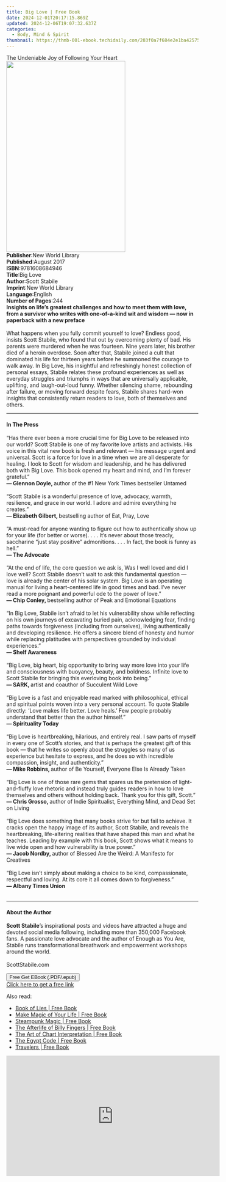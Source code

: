 ```yaml
---
title: Big Love | Free Book
date: 2024-12-01T20:17:15.869Z
updated: 2024-12-06T19:07:32.637Z
categories:
  - Body, Mind & Spirit
thumbnail: https://thmb-001-ebook.techidaily.com/203f0a7f684e2e1ba42575fba35b043c0ddfce900bbafa9469df9b586d4d04a4.jpg
---
```

<main id="book-container">
  <div class="flex flex-col">
    <div class="book-brief flex-1 py-6 px-4 sm:p-6 md:py-10 md:px-8">
      <!-- brief-->
      <div class="book-brief-main">
        The Undeniable Joy of Following Your Heart
      </div>
    </div>
    <div
      class="book-meta-info flex-1 grid gap-4 col-start-1 col-end-3 row-start-1 sm:mb-6 sm:grid-cols-4 lg:gap-6 lg:col-start-2 lg:row-end-6 lg:row-span-6 lg:mb-0"
    >
      <div
        class="book-meta-info-left place-content-center mt-4 p-4 text-sm leading-6 col-start-2 col-span-2 dark:text-slate-400"
      >
        <img
          class="w-full h-500 object-cover rounded-lg sm:h-255 sm:col-span-2 lg:col-span-full"
          src="https://img-001-ebook.techidaily.com/38d1e0e780de6e9482c731961496f65365c85dda2dc30afe9acf059f7304aaa0.jpg"
          alt=""
          width="312"
          height="500"
        />
      </div>
      <div
        class="book-meta-info-right mt-2 col-start-1 row-start-2 col-span-3 self-center"
      >
        <!-- meta data  -->
        <div class="flex flex-col px-4 md:px-8">
          <div class="flex-1">
            <strong>Publisher</strong>:<span class="px-2"
              >New World Library</span
            >
          </div>
          <div class="flex-1">
            <strong>Published</strong>:<span class="px-2">August 2017</span>
          </div>
          <div class="flex-1">
            <strong>ISBN</strong>:<span class="px-2">9781608684946</span>
          </div>
          <div class="flex-1">
            <strong>Title</strong>:<span class="px-2">Big Love</span>
          </div>
          <div class="flex-1">
            <strong>Author</strong>:<span class="px-2">Scott Stabile</span>
          </div>
          <div class="flex-1">
            <strong>Imprint</strong>:<span class="px-2">New World Library</span>
          </div>
          <div class="flex-1">
            <strong>Language</strong>:<span class="px-2">English</span>
          </div>
          <div class="flex-1">
            <strong>Number of Pages</strong>:<span class="px-2">244</span>
          </div>
        </div>
      </div>
    </div>
    <div class="book-description flex-1 py-6 px-4 sm:p-6 md:py-10 md:px-8">
      <div class="book-description-main">
        <div accordion-content="" id="description">
          <strong
            >Insights on life’s greatest challenges and how to meet them with
            love, from a survivor who writes with one-of-a-kind wit and wisdom —
            now in paperback with a new preface<br /></strong
          ><br />
          What happens when you fully commit yourself to love? Endless good,
          insists Scott Stabile, who found that out by overcoming plenty of bad.
          His parents were murdered when he was fourteen. Nine years later, his
          brother died of a heroin overdose. Soon after that, Stabile joined a
          cult that dominated his life for thirteen years before he summoned the
          courage to walk away. In Big Love, his insightful and refreshingly
          honest collection of personal essays, Stabile relates these profound
          experiences as well as everyday struggles and triumphs in ways that
          are universally applicable, uplifting, and laugh-out-loud funny.
          Whether silencing shame, rebounding after failure, or moving forward
          despite fears, Stabile shares hard-won insights that consistently
          return readers to love, both of themselves and others.<br />
        </div>
      </div>
    </div>
    <div class="book-excerpts flex-1 py-6 px-4 sm:p-6 md:py-10 md:px-8">
      <!-- excerpts-->
      <div class="book-excerpts-main">
        <hr />
        <h4 class="placeholder placeholder-heading">
          <span>In The Press</span>
        </h4>
        <p>
          “Has there ever been a more crucial time for Big Love to be released
          into our world? Scott Stabile is one of my favorite love artists and
          activists. His voice in this vital new book is fresh and relevant —
          his message urgent and universal. Scott is a force for love in a time
          when we are all desperate for healing. I look to Scott for wisdom and
          leadership, and he has delivered both with Big Love. This book opened
          my heart and mind, and I’m forever grateful.”<br />
          <strong>— Glennon Doyle, </strong>author of the #1 New York Times
          bestseller Untamed<br />
          <br />
          “Scott Stabile is a wonderful presence of love, advocacy, warmth,
          resilience, and grace in our world. I adore and admire everything he
          creates.”<br />
          <strong>— Elizabeth Gilbert, </strong>bestselling author of Eat, Pray,
          Love<br />
          <br />
          “A must-read for anyone wanting to figure out how to authentically
          show up for your life (for better or worse). . . . It’s never about
          those treacly, saccharine “just stay positive” admonitions. . . . In
          fact, the book is funny as hell.”<br />
          <strong>—</strong><strong> The Advocate</strong><br />
          <br />
          “At the end of life, the core question we ask is, Was I well loved and
          did I love well? Scott Stabile doesn’t wait to ask this fundamental
          question — love is already the center of his solar system. Big Love is
          an operating manual for living a heart-centered life in good times and
          bad. I’ve never read a more poignant and powerful ode to the power of
          love.”<br />
          <strong>— Chip Conley, </strong>bestselling author of Peak and
          Emotional Equations<br />
          <br />
          “In Big Love, Stabile isn’t afraid to let his vulnerability show while
          reflecting on his own journeys of excavating buried pain,
          acknowledging fear, finding paths towards forgiveness (including from
          ourselves), living authentically and developing resilience. He offers
          a sincere blend of honesty and humor while replacing platitudes with
          perspectives grounded by individual experiences.”<br />
          <strong>— Shelf Awareness</strong><br />
          <br />
          “Big Love, big heart, big opportunity to bring way more love into your
          life and consciousness with buoyancy, beauty, and boldness. Infinite
          love to Scott Stabile for bringing this everloving book into
          being.”<br />
          <strong>— SARK, </strong>artist and coauthor of Succulent Wild Love<br />
          <br />
          “Big Love is a fast and enjoyable read marked with philosophical,
          ethical and spiritual points woven into a very personal account. To
          quote Stabile directly: ‘Love makes life better. Love heals.’ Few
          people probably understand that better&nbsp;than the author
          himself.”<br />
          <strong>— Spirituality Today</strong><br />
          <br />
          “Big Love is heartbreaking, hilarious, and entirely real. I saw parts
          of myself in every one of Scott’s stories, and that is perhaps the
          greatest gift of this book — that he writes so openly about the
          struggles so many of us experience but hesitate to express, and he
          does so with incredible compassion, insight, and authenticity.”<br />
          <strong>— Mike Robbins, </strong>author of Be Yourself, Everyone Else
          Is Already Taken<br />
          <br />
          “Big Love is one of those rare gems that spares us the pretension of
          light-and-fluffy love rhetoric and instead truly guides readers in how
          to love themselves and others without holding back. Thank you for this
          gift, Scott.”<br />
          <strong>— Chris Grosso, </strong>author of Indie Spiritualist,
          Everything Mind, and Dead Set on Living<br />
          <br />
          “Big Love does something that many books strive for but fail to
          achieve. It cracks open the happy image of its author, Scott Stabile,
          and reveals the heartbreaking, life-altering realities that have
          shaped this man and what he teaches. Leading by example with this
          book, Scott shows what it means to live wide open and how
          vulnerability is true power.”<br />
          <strong>— Jacob Nordby, </strong>author of Blessed Are the Weird: A
          Manifesto for Creatives<br />
          <br />
          “Big Love isn’t simply about making a choice to be kind,
          compassionate, respectful and loving. At its core it all comes down to
          forgiveness.”<br />
          <strong>— Albany Times Union</strong><br />
          <br />
        </p>
      </div>
    </div>
    <div class="book-about-author flex-1 py-6 px-4 sm:p-6 md:py-10 md:px-8">
      <!-- about author-->
      <div class="book-main-author-main">
        <hr />
        <h4 class="placeholder placeholder-heading">
          <span>About the Author</span>
        </h4>
        <p>
          <strong>Scott Stabile</strong>’s inspirational posts and videos have
          attracted a huge and devoted social media following, including more
          than 350,000 Facebook fans. A passionate love advocate and the author
          of Enough as You Are, Stabile runs transformational breathwork and
          empowerment workshops around the world. <br />
          <br />
          ScottStabile.com<br />
        </p>
      </div>
    </div>
    <div class="book-free-get flex-1 py-6 px-4 sm:p-6 md:py-10 md:px-8">
      <button
        id="btn-free-get"
        class="bg-blue-500 hover:bg-blue-700 text-white font-bold py-2 px-4 rounded"
      >
        Free Get EBook (.PDF/.epub)
      </button>
      <div id="countdown-display" class="px-2 text-lg mt-2"></div>
      <a
        id="free-link"
        class="hidden bg-blue-500 hover:bg-blue-700 text-white font-bold py-2 px-4 rounded"
        href="https://www.ebooks.com/en-us/book/95828505/big-love/scott-stabile/"
        target="_blank"
        >Click here to get a free link</a
      >
    </div>
    <script>
      let countdownTime = 0;
      let countdownInterval = null;
      document
        .getElementById('btn-free-get')
        .addEventListener('click', startCountdown);
      function startCountdown() {
        countdownTime = new Date().getTime() + 60000 * 3;
        countdownInterval = setInterval(updateCountdown, 1000);
        document.getElementById('btn-free-get').disabled = true;
        document
          .getElementById('btn-free-get')
          .classList.add('bg-gray-500', 'cursor-not-allowed');
      }
      function updateCountdown() {
        let currentTime = new Date().getTime();
        let timeLeft = countdownTime - currentTime;
        let secondsLeft = Math.floor(timeLeft / 1000);
        document.getElementById('countdown-display').innerHTML =
          `Remaining time: ${secondsLeft} seconds.`;
        if (secondsLeft <= 0) {
          clearInterval(countdownInterval);
          document.getElementById('btn-free-get').classList.add('hidden');
          document.getElementById('free-link').classList.remove('hidden');
          document.getElementById('countdown-display').innerHTML = '';
        }
      }
    </script>
  </div>
</main>

<ins class="adsbygoogle"
      style="display:block"
      data-ad-client="ca-pub-7571918770474297"
      data-ad-slot="8358498916"
      data-ad-format="auto"
      data-full-width-responsive="true"></ins>
    

<span class="atpl-alsoreadstyle">Also read:</span>
<div><ul>
<li><a href="https://novels-ebooks.techidaily.com/1124139-9781934708347-book-of-lies/"><u>Book of Lies | Free Book</u></a></li>
<li><a href="https://novels-ebooks.techidaily.com/1124123-9781609258351-make-magic-of-your-life/"><u>Make Magic of Your Life | Free Book</u></a></li>
<li><a href="https://novels-ebooks.techidaily.com/1124125-9781609258405-steampunk-magic/"><u>Steampunk Magic | Free Book</u></a></li>
<li><a href="https://novels-ebooks.techidaily.com/1124126-9781612833064-the-afterlife-of-billy-fingers/"><u>The Afterlife of Billy Fingers | Free Book</u></a></li>
<li><a href="https://novels-ebooks.techidaily.com/1124165-9780892545933-the-art-of-chart-interpretation/"><u>The Art of Chart Interpretation | Free Book</u></a></li>
<li><a href="https://novels-ebooks.techidaily.com/1124143-9781934708217-the-egypt-code/"><u>The Egypt Code | Free Book</u></a></li>
<li><a href="https://novels-ebooks.techidaily.com/1124130-9781618520296-travelers/"><u>Travelers | Free Book</u></a></li>
</ul></div>

<!-- affiliate ads begin -->
<iframe width="560" height="315" src="https://www.youtube.com/embed/JAkb8Bv3AU4?si=2rHwnZYTzTLieKgY" title="YouTube video player" frameborder="0" allow="accelerometer; autoplay; clipboard-write; encrypted-media; gyroscope; picture-in-picture; web-share" referrerpolicy="strict-origin-when-cross-origin" allowfullscreen></iframe>
<!-- affiliate ads end -->

